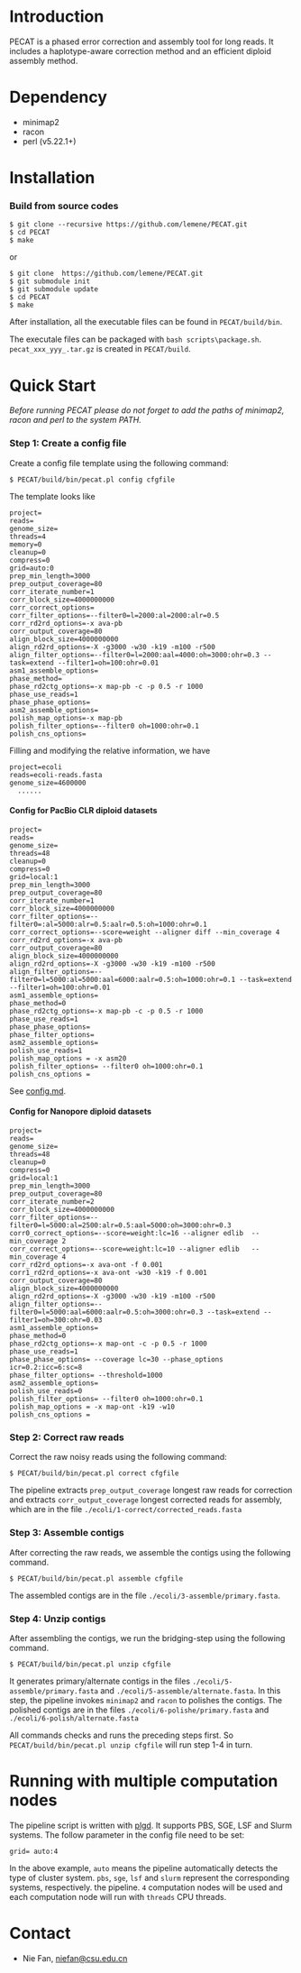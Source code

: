 # Introduction

PECAT is a phased error correction and assembly tool for long reads. It includes a haplotype-aware correction method and an efficient diploid assembly method. 

# Dependency

+ minimap2 
+ racon
+ perl (v5.22.1+)


# Installation

### Build from source codes

```shell
$ git clone --recursive https://github.com/lemene/PECAT.git
$ cd PECAT
$ make
```
or
```shell
$ git clone  https://github.com/lemene/PECAT.git
$ git submodule init
$ git submodule update
$ cd PECAT
$ make
```

After installation, all the executable files can be found in `PECAT/build/bin`. 

The executale files can be packaged with `bash scripts\package.sh`. `pecat_xxx_yyy_.tar.gz` is created in `PECAT/build`.

# Quick Start
*Before running PECAT please do not forget to add the paths of minimap2, racon and perl to the system PATH.*

### Step 1: Create a config file

Create a config file template using the following command:

```shell
$ PECAT/build/bin/pecat.pl config cfgfile
```

The template looks like

``` shell
project=
reads=
genome_size=
threads=4
memory=0
cleanup=0
compress=0
grid=auto:0
prep_min_length=3000
prep_output_coverage=80
corr_iterate_number=1
corr_block_size=4000000000
corr_correct_options=
corr_filter_options=--filter0=l=2000:al=2000:alr=0.5
corr_rd2rd_options=-x ava-pb
corr_output_coverage=80
align_block_size=4000000000
align_rd2rd_options=-X -g3000 -w30 -k19 -m100 -r500
align_filter_options=--filter0=l=2000:aal=4000:oh=3000:ohr=0.3 --task=extend --filter1=oh=100:ohr=0.01
asm1_assemble_options=
phase_method=
phase_rd2ctg_options=-x map-pb -c -p 0.5 -r 1000
phase_use_reads=1
phase_phase_options=
asm2_assemble_options=
polish_map_options=-x map-pb
polish_filter_options=--filter0 oh=1000:ohr=0.1
polish_cns_options=
```

Filling and modifying the relative information, we have

``` shell
project=ecoli
reads=ecoli-reads.fasta
genome_size=4600000
  ......
```

#### Config for PacBio CLR diploid datasets
```Shell
project=
reads= 
genome_size=
threads=48
cleanup=0
compress=0
grid=local:1
prep_min_length=3000
prep_output_coverage=80
corr_iterate_number=1
corr_block_size=4000000000
corr_filter_options=--filter0=:al=5000:alr=0.5:aalr=0.5:oh=1000:ohr=0.1
corr_correct_options=--score=weight --aligner diff --min_coverage 4
corr_rd2rd_options=-x ava-pb
corr_output_coverage=80
align_block_size=4000000000
align_rd2rd_options=-X -g3000 -w30 -k19 -m100 -r500
align_filter_options=--filter0=l=5000:al=5000:aal=6000:aalr=0.5:oh=1000:ohr=0.1 --task=extend --filter1=oh=100:ohr=0.01
asm1_assemble_options=
phase_method=0
phase_rd2ctg_options=-x map-pb -c -p 0.5 -r 1000
phase_use_reads=1
phase_phase_options=
phase_filter_options=
asm2_assemble_options=
polish_use_reads=1
polish_map_options = -x asm20
polish_filter_options= --filter0 oh=1000:ohr=0.1
polish_cns_options =
```

See [config.md](doc/config.md).

#### Config for Nanopore diploid datasets
```shell
project=
reads= 
genome_size= 
threads=48
cleanup=0
compress=0
grid=local:1
prep_min_length=3000
prep_output_coverage=80
corr_iterate_number=2
corr_block_size=4000000000
corr_filter_options=--filter0=l=5000:al=2500:alr=0.5:aal=5000:oh=3000:ohr=0.3
corr0_correct_options=--score=weight:lc=16 --aligner edlib  --min_coverage 2
corr_correct_options=--score=weight:lc=10 --aligner edlib   --min_coverage 4
corr_rd2rd_options=-x ava-ont -f 0.001
corr1_rd2rd_options=-x ava-ont -w30 -k19 -f 0.001
corr_output_coverage=80
align_block_size=4000000000
align_rd2rd_options=-X -g3000 -w30 -k19 -m100 -r500
align_filter_options=--filter0=l=5000:aal=6000:aalr=0.5:oh=3000:ohr=0.3 --task=extend --filter1=oh=300:ohr=0.03
asm1_assemble_options=
phase_method=0
phase_rd2ctg_options=-x map-ont -c -p 0.5 -r 1000
phase_use_reads=1
phase_phase_options= --coverage lc=30 --phase_options icr=0.2:icc=6:sc=8
phase_filter_options= --threshold=1000
asm2_assemble_options=
polish_use_reads=0
polish_filter_options= --filter0 oh=1000:ohr=0.1
polish_map_options = -x map-ont -k19 -w10
polish_cns_options =
```

### Step 2: Correct raw reads
Correct the raw noisy reads using the following command:
``` Shell
$ PECAT/build/bin/pecat.pl correct cfgfile
```
The pipeline extracts `prep_output_coverage` longest raw reads for correction and extracts `corr_output_coverage` longest corrected reads for assembly, which are in the file `./ecoli/1-correct/corrected_reads.fasta`

### Step 3: Assemble contigs

After correcting the raw reads, we assemble the contigs using the following command. 

```Shell
$ PECAT/build/bin/pecat.pl assemble cfgfile
```
The assembled contigs are in the file `./ecoli/3-assemble/primary.fasta`.

### Step 4: Unzip contigs

After assembling the contigs, we run the bridging-step using the following command.

```Shell
$ PECAT/build/bin/pecat.pl unzip cfgfile
```
It generates primary/alternate contigs in the files `./ecoli/5-assemble/primary.fasta` and `./ecoli/5-assemble/alternate.fasta`. In this step, the pipeline invokes `minimap2` and `racon` to polishes the contigs. The polished contigs are in the files `./ecoli/6-polishe/primary.fasta` and `./ecoli/6-polish/alternate.fasta`

All commands checks and runs the preceding steps first. So `PECAT/build/bin/pecat.pl unzip cfgfile` will run step 1-4 in turn.

# Running with multiple computation nodes

The pipeline script is written with [plgd](https://github.com/lemene/plgd). It supports PBS, SGE, LSF and Slurm systems. The follow parameter in the config file need to be set:
```shell
grid= auto:4
```
In the above example, `auto` means the pipeline automatically detects the type of cluster system. `pbs`, `sge`, `lsf` and `slurm` represent the corresponding systems, respectively. the pipeline. `4` computation nodes will be used and each computation node will run with `threads` CPU threads.


# Contact
+ Nie Fan, niefan@csu.edu.cn

